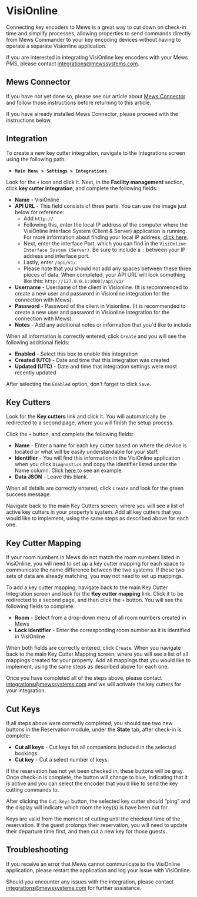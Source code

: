 # VisiOnline

Connecting key encoders to Mews is a great way to cut down on check-in time and simplify processes, allowing properties to send commands directly from Mews Commander to your key encoding devices without having to operate a separate Visionline application.

 If you are interested in integrating VisiOnline key encoders with your Mews PMS, please contact [integrations@mewssystems.com](mailto:integrations@mewssystems.com).

## Mews Connector

If you have not yet done so, please see our article about [Mews Connector](https://mews-systems.gitbooks.io/commander-guide/content/settings/integrations/create-an-integration/facility-management/mews-connector.html) and follow those instructions before returning to this article.

If you have already installed Mews Connector, please proceed with the instructions below.

## Integration

To create a new key cutter integration, navigate to the Integrations screen using the following path:

* **`Main Menu > Settings > Integrations`**

Look for the `+` icon and click it. Next, in the **Facility management** section, click **key cutter integration**, and complete the following fields:

* **Name** - VisiOnline
* **API URL** - This field consists of three parts. You can use the image just below for reference:
  * Add `http://`
  * Following this, enter the local IP address of the computer where the VisiOnline Interface System \(Client & Server\) application is running. For more information about finding your local IP address, [click here](https://support.microsoft.com/en-us/help/15291/windows-find-pc-ip-address). 
  * Next, enter the interface Port, which you can find in the `VisiOnline Interface System (Server)`. Be sure to include a `:` between your IP address and interface port.
  * Lastly, enter `/api/v1/`.
  * Please note that you should not add any spaces between these three pieces of data. When completed, your API URL will look something like this: `http://127.0.0.1:10003/api/v1/`
* **Username** - Username of the client in Visionline. \(It is recommended to create a new user and password in Visionline integration for the connection with Mews\).
* **Password** - Password of the client in Visionline. \(It is recommended to create a new user and password in Visionline integration for the connection with Mews\).
* **Notes** - Add any additional notes or information that you'd like to include

When all information is correctly entered, click `Create` and you will see the following additional fields:

* **Enabled** - Select this box to enable this integration
* **Created \(UTC\)** - Date and time that this integration was created
* **Updated \(UTC\)** - Date and time that integration settings were most recently updated

After selecting the `Enabled` option, don't forget to click `Save`.

## Key Cutters

Look for the **Key cutters** link and click it. You will automatically be redirected to a second page, where you will finish the setup process.

Click the `+` button, and complete the following fields:

* **Name** - Enter a name for each key cutter based on where the device is located or what will be easily understandable for your staff.
* **Identifier** -  You will find this information in the VisiOnline application when you click `Diagnostics` and copy the identifier listed under the Name column. Click [here ](https://raw.githubusercontent.com/MewsSystems/gitbook-commander-guide/master/.gitbook/assets/visionline1.png)to see an example. 
* **Data JSON** - Leave this blank.

When all details are correctly entered, click `Create` and look for the green success message.

Navigate back to the main Key Cutters screen, where you will see a list of active key cutters in your property’s system. Add all key cutters that you would like to implement, using the same steps as described above for each one.

## Key Cutter Mapping

If your room numbers in Mews do not match the room numbers listed in VisiOnline, you will need to set up a key cutter mapping for each space to communicate the name difference between the two systems. If these two sets of data are already matching, you may not need to set up mappings.

To add a key cutter mapping, navigate back to the main Key Cutter Integration screen and look for the **Key cutter mapping** link. Click it to be redirected to a second page, and then click the `+` button. You will see the following fields to complete:

* **Room** - Select from a drop-down menu of all room numbers created in Mews
* **Lock identifier** - Enter the corresponding room number as it is identified in VisiOnline

When both fields are correctly entered, click `Create`. When you navigate back to the main Key Cutter Mapping screen, where you will see a list of all mappings created for your property. Add all mappings that you would like to implement, using the same steps as described above for each one.

Once you have completed all of the steps above, please contact [integrations@mewssystems.com](mailto:integrations@mewssystems.com) and we will activate the key cutters for your integration.

## Cut Keys

If all steps above were correctly completed, you should see two new buttons in the Reservation module, under the **State** tab, after check-in is complete:

* **Cut all keys** - Cut keys for all companions included in the selected bookings.
* **Cut key** - Cut a select number of keys.

If the reservation has not yet been checked in, these buttons will be gray. Once check-in is complete, the button will change to blue, indicating that it is active and you can select the encoder that you’d like to send the key cutting commands to.

After clicking the `Cut keys` button, the selected key cutter should “ping” and the display will indicate which room the key\(s\) is have been cut for.

Keys are valid from the moment of cutting until the checkout time of the reservation. If the guest prolongs their reservation, you will need to update their departure time first, and then cut a new key for those guests.

## Troubleshooting

If you receive an error that Mews cannot communicate to the VisiOnline application, please restart the application and log your issue with VisiOnline.

Should you encounter any issues with the integration, please contact [integrations@mewssystems.com](mailto:integrations@mewssystems.com) for further assistance.

